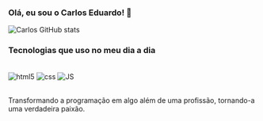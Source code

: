### Olá, eu sou o Carlos Eduardo! 👋

![Carlos GitHub stats](https://github-readme-stats.vercel.app/api?username=CarlosMRCT&show_icons=true&theme=dracula)

### Tecnologias que uso no meu dia a dia

<div style="display: inline_block"><br/>
  <img align="center" src="https://img.shields.io/badge/HTML5-E34F26?style=for-the-badge&logo=html5&logoColor=white" alt="html5"/>
  <img align="center" src="https://img.shields.io/badge/CSS3-1572B6?style=for-the-badge&logo=css3&logoColor=white" alt="css"/>
  <img align="center" src="https://img.shields.io/badge/JavaScript-323330?style=for-the-badge&logo=javascript&logoColor=F7DF1E" alt="JS"/>
</div></br>

Transformando a programação em algo além de uma profissão, tornando-a uma verdadeira paixão.
